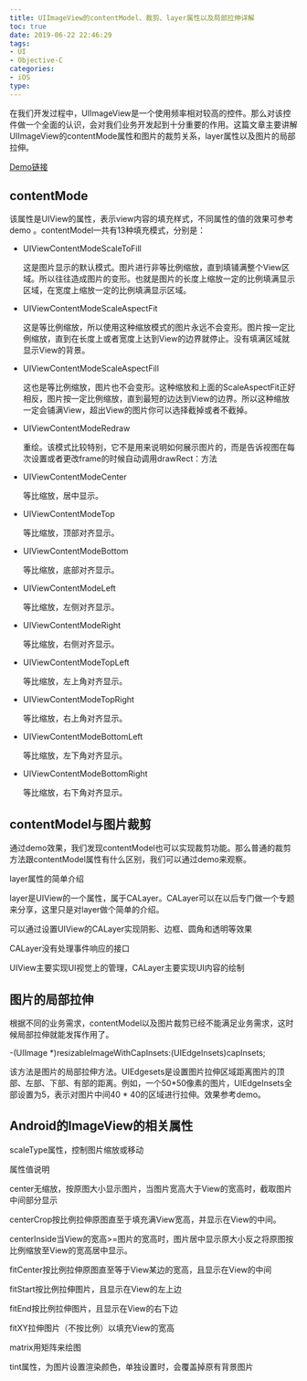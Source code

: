 ```yaml
---
title: UIImageView的contentModel、裁剪、layer属性以及局部拉伸详解
toc: true
date: 2019-06-22 22:46:29
tags:
- UI
- Objective-C
categories:
- iOS
type:
---
```


在我们开发过程中，UIImageView是一个使用频率相对较高的控件。那么对该控件做一个全面的认识，会对我们业务开发起到十分重要的作用。这篇文章主要讲解UIImageView的contentMode属性和图片的裁剪关系，layer属性以及图片的局部拉伸。 

[Demo链接](https://github.com/xujiebing/UIImageViewDemo) 

## contentMode 

该属性是UIView的属性，表示view内容的填充样式，不同属性的值的效果可参考demo 。contentModel一共有13种填充模式，分别是： 

* UIViewContentModeScaleToFill

   这是图片显示的默认模式。图片进行非等比例缩放，直到填铺满整个View区域。所以往往造成图片的变形。也就是图片的长度上缩放一定的比例填满显示区域，在宽度上缩放一定的比例填满显示区域。

* UIViewContentModeScaleAspectFit

  这是等比例缩放，所以使用这种缩放模式的图片永远不会变形。图片按一定比例缩放，直到在长度上或者宽度上达到View的边界就停止。没有填满区域就显示View的背景。 

* UIViewContentModeScaleAspectFill

  这也是等比例缩放，图片也不会变形。这种缩放和上面的ScaleAspectFit正好相反，图片按一定比例缩放，直到最短的边达到View的边界。所以这种缩放一定会铺满View，超出View的图片你可以选择截掉或者不截掉。 

* UIViewContentModeRedraw

  重绘。该模式比较特别，它不是用来说明如何展示图片的，而是告诉视图在每次设置或者更改frame的时候自动调用drawRect：方法 

* UIViewContentModeCenter

  等比缩放，居中显示。 

* UIViewContentModeTop

  等比缩放，顶部对齐显示。 

* UIViewContentModeBottom

  等比缩放，底部对齐显示。 

* UIViewContentModeLeft

  等比缩放，左侧对齐显示。 

* UIViewContentModeRight

  等比缩放，右侧对齐显示。 

* UIViewContentModeTopLeft

  等比缩放，左上角对齐显示。 

* UIViewContentModeTopRight

  等比缩放，右上角对齐显示。 

* UIViewContentModeBottomLeft

  等比缩放，左下角对齐显示。 

* UIViewContentModeBottomRight

  等比缩放，右下角对齐显示。 

## contentModel与图片裁剪 

通过demo效果，我们发现contentModel也可以实现裁剪功能。那么普通的裁剪方法跟contentModel属性有什么区别，我们可以通过demo来观察。 

layer属性的简单介绍 

layer是UIView的一个属性，属于CALayer。CALayer可以在以后专门做一个专题来分享，这里只是对layer做个简单的介绍。 

可以通过设置UIView的CALayer实现阴影、边框、圆角和透明等效果 

CALayer没有处理事件响应的接口 

UIView主要实现UI视觉上的管理，CALayer主要实现UI内容的绘制 

## 图片的局部拉伸 

根据不同的业务需求，contentModel以及图片裁剪已经不能满足业务需求，这时候局部拉伸就能发挥作用了。 

-(UIImage *)resizableImageWithCapInsets:(UIEdgeInsets)capInsets; 

该方法是图片的局部拉伸方法。UIEdgesets是设置图片拉伸区域距离图片的顶部、左部、下部、有部的距离。例如，一个50*50像素的图片，UIEdgeInsets全部设置为5，表示对图片中间40 * 40的区域进行拉伸。效果参考demo。 

## Android的ImageView的相关属性 

scaleType属性，控制图片缩放或移动 

属性值说明 

center无缩放，按原图大小显示图片，当图片宽高大于View的宽高时，截取图片中间部分显示 

centerCrop按比例拉伸原图直至于填充满View宽高，并显示在View的中间。 

centerInside当View的宽高>=图片的宽高时，图片居中显示原大小反之将原图按比例缩放至View的宽高居中显示。 

fitCenter按比例拉伸原图直至等于View某边的宽高，且显示在View的中间 

fitStart按比例拉伸图片，且显示在View的左上边 

fitEnd按比例拉伸图片，且显示在View的右下边 

fitXY拉伸图片（不按比例）以填充View的宽高 

matrix用矩阵来绘图 

tint属性，为图片设置渲染颜色，单独设置时，会覆盖掉原有背景图片 